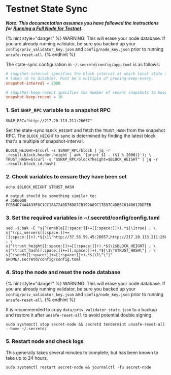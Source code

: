 # Testnet State Sync

_**Note: This documentation assumes you have followed the instructions for**_ [_**Running a Full Node for Testnet**_](run-a-full-node.md)_**.**_

{% hint style="danger" %}
WARNING: This will erase your node database. If you are already running validator, be sure you backed up your `config/priv_validator_key.json` and `config/node_key.json` prior to running `unsafe-reset-all`.
{% endhint %}

The state-sync configuration in `~/.secretd/config/app.toml` is as follows:

```toml
# snapshot-interval specifies the block interval at which local state sync snapshots are
# taken (0 to disable). Must be a multiple of pruning-keep-every.
snapshot-interval = 2000

# snapshot-keep-recent specifies the number of recent snapshots to keep and serve (0 to keep all).
snapshot-keep-recent = 10
```

### 1. Set `SNAP_RPC` variable to a snapshot RPC

```
SNAP_RPC="http://217.20.113.211:26657"
```

Set the state-sync `BLOCK_HEIGHT` and fetch the `TRUST_HASH` from the snapshot RPC. The `BLOCK_HEIGHT` to sync is determined by finding the latest block that's a multiple of snapshot-interval.

```
BLOCK_HEIGHT=$(curl -s $SNAP_RPC/block | jq -r .result.block.header.height | awk '{print $1 - ($1 % 2000)}'); \
TRUST_HASH=$(curl -s "$SNAP_RPC/block?height=$BLOCK_HEIGHT" | jq -r .result.block_id.hash)
```

### 2. Check variables to ensure they have been set

```
echo $BLOCK_HEIGHT $TRUST_HASH

# output should be something similar to:
# 3506000 FCB54D74A4A33F8C1CC18A7240D76D87CB192A89C17837C4DB6C6140612DDFEB
```

### 3. Set the required variables in \~/.secretd/config/config.toml

```
sed -i.bak -E "s|^(enable[[:space:]]+=[[:space:]]+).*$|\1true| ; \
s|^(rpc_servers[[:space:]]+=[[:space:]]+).*$|\1\"http://37.58.59.45:26657,http://217.20.113.211:26657,http://46.165.245.170:26657,http://81.171.3.86:26657\"| ; \
s|^(trust_height[[:space:]]+=[[:space:]]+).*$|\1$BLOCK_HEIGHT| ; \
s|^(trust_hash[[:space:]]+=[[:space:]]+).*$|\1\"$TRUST_HASH\"| ; \
s|^(seeds[[:space:]]+=[[:space:]]+).*$|\1\"\"|" $HOME/.secretd/config/config.toml
```

### 4. Stop the node and reset the node database

{% hint style="danger" %}
WARNING: This will erase your node database. If you are already running validator, be sure you backed up your `config/priv_validator_key.json` and `config/node_key.json` prior to running `unsafe-reset-all`.
{% endhint %}

It is recommended to copy `data/priv_validator_state.json` to a backup and restore it after `unsafe-reset-all` to avoid potential double signing.

```
sudo systemctl stop secret-node && secretd tendermint unsafe-reset-all --home ~/.secretd/
```

### 5. Restart node and check logs

This generally takes several minutes to complete, but has been known to take up to 24 hours.

```
sudo systemctl restart secret-node && journalctl -fu secret-node
```
